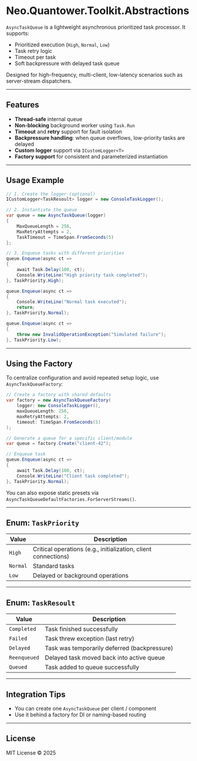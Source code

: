 # Neo.Quantower.Toolkit.Abstractions

`AsyncTaskQueue` is a lightweight asynchronous prioritized task processor.
It supports:

- Prioritized execution (`High`, `Normal`, `Low`)
- Task retry logic
- Timeout per task
- Soft backpressure with delayed task queue

Designed for high-frequency, multi-client, low-latency scenarios such as server-stream dispatchers.

---

## Features

- **Thread-safe** internal queue
- **Non-blocking** background worker using `Task.Run`
- **Timeout** and **retry** support for fault isolation
- **Backpressure handling**: when queue overflows, low-priority tasks are delayed
- **Custom logger** support via `ICustomLogger<T>`
- **Factory support** for consistent and parameterized instantiation

---

## Usage Example

```csharp
// 1. Create the logger (optional)
ICustomLogger<TaskResoult> logger = new ConsoleTaskLogger();

// 2. Instantiate the queue
var queue = new AsyncTaskQueue(logger)
{
    MaxQueueLength = 256,
    MaxRetryAttempts = 2,
    TaskTimeout = TimeSpan.FromSeconds(5)
};

// 3. Enqueue tasks with different priorities
queue.Enqueue(async ct =>
{
    await Task.Delay(100, ct);
    Console.WriteLine("High priority task completed");
}, TaskPriority.High);

queue.Enqueue(async ct =>
{
    Console.WriteLine("Normal task executed");
    return;
}, TaskPriority.Normal);

queue.Enqueue(async ct =>
{
    throw new InvalidOperationException("Simulated failure");
}, TaskPriority.Low);
```

---

## Using the Factory

To centralize configuration and avoid repeated setup logic, use `AsyncTaskQueueFactory`:

```csharp
// Create a factory with shared defaults
var factory = new AsyncTaskQueueFactory(
    logger: new ConsoleTaskLogger(),
    maxQueueLength: 256,
    maxRetryAttempts: 2,
    timeout: TimeSpan.FromSeconds(5)
);

// Generate a queue for a specific client/module
var queue = factory.Create("client-42");

// Enqueue task
queue.Enqueue(async ct =>
{
    await Task.Delay(100, ct);
    Console.WriteLine("Client task completed");
}, TaskPriority.Normal);
```

You can also expose static presets via `AsyncTaskQueueDefaultFactories.ForServerStreams()`.

---

## Enum: `TaskPriority`

| Value | Description |
|-------|-------------|
| `High` | Critical operations (e.g., initialization, client connections) |
| `Normal` | Standard tasks |
| `Low` | Delayed or background operations |

---

## Enum: `TaskResoult`

| Value | Description |
|--------|-------------|
| `Completed` | Task finished successfully |
| `Failed` | Task threw exception (last retry) |
| `Delayed` | Task was temporarily deferred (backpressure) |
| `Reenqueued` | Delayed task moved back into active queue |
| `Queued` | Task added to queue successfully |

---

## Integration Tips

- You can create one `AsyncTaskQueue` per client / component
- Use it behind a factory for DI or naming-based routing


---

## License

MIT License © 2025


